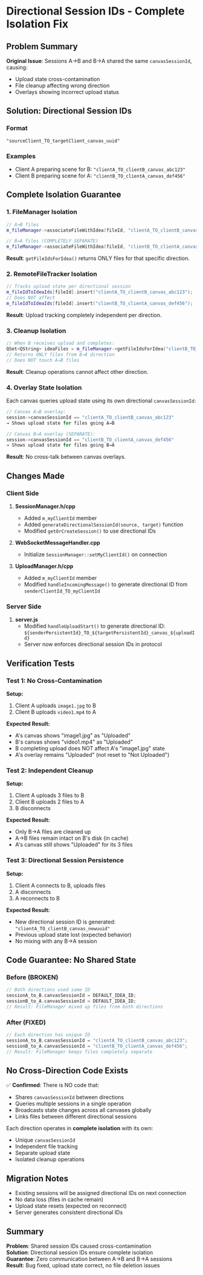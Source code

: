 # Directional Session IDs - Complete Isolation Fix

## Problem Summary

**Original Issue**: Sessions A→B and B→A shared the same `canvasSessionId`, causing:
- Upload state cross-contamination
- File cleanup affecting wrong direction
- Overlays showing incorrect upload status

## Solution: Directional Session IDs

### Format
```
"sourceClient_TO_targetClient_canvas_uuid"
```

### Examples
- Client A preparing scene for B: `"clientA_TO_clientB_canvas_abc123"`
- Client B preparing scene for A: `"clientB_TO_clientA_canvas_def456"`

## Complete Isolation Guarantee

### 1. FileManager Isolation
```cpp
// A→B files
m_fileManager->associateFileWithIdea(fileId, "clientA_TO_clientB_canvas_abc123");

// B→A files (COMPLETELY SEPARATE)
m_fileManager->associateFileWithIdea(fileId, "clientB_TO_clientA_canvas_def456");
```

**Result**: `getFileIdsForIdea()` returns ONLY files for that specific direction.

### 2. RemoteFileTracker Isolation
```cpp
// Tracks upload state per directional session
m_fileIdToIdeaIds[fileId].insert("clientA_TO_clientB_canvas_abc123");
// Does NOT affect
m_fileIdToIdeaIds[fileId].insert("clientB_TO_clientA_canvas_def456");
```

**Result**: Upload tracking completely independent per direction.

### 3. Cleanup Isolation
```cpp
// When B receives upload and completes:
QSet<QString> ideaFiles = m_fileManager->getFileIdsForIdea("clientB_TO_clientA_canvas_def456");
// Returns ONLY files from B→A direction
// Does NOT touch A→B files
```

**Result**: Cleanup operations cannot affect other direction.

### 4. Overlay State Isolation
Each canvas queries upload state using its own directional `canvasSessionId`:

```cpp
// Canvas A→B overlay:
session->canvasSessionId == "clientA_TO_clientB_canvas_abc123"
→ Shows upload state for files going A→B

// Canvas B→A overlay (SEPARATE):
session->canvasSessionId == "clientB_TO_clientA_canvas_def456"
→ Shows upload state for files going B→A
```

**Result**: No cross-talk between canvas overlays.

## Changes Made

### Client Side

1. **SessionManager.h/cpp**
   - Added `m_myClientId` member
   - Added `generateDirectionalSessionId(source, target)` function
   - Modified `getOrCreateSession()` to use directional IDs

2. **WebSocketMessageHandler.cpp**
   - Initialize `SessionManager::setMyClientId()` on connection

3. **UploadManager.h/cpp**
   - Added `m_myClientId` member
   - Modified `handleIncomingMessage()` to generate directional ID from `senderClientId_TO_myClientId`

### Server Side

1. **server.js**
   - Modified `handleUploadStart()` to generate directional ID: `${senderPersistentId}_TO_${targetPersistentId}_canvas_${uploadId}`
   - Server now enforces directional session IDs in protocol

## Verification Tests

### Test 1: No Cross-Contamination
**Setup:**
1. Client A uploads `image1.jpg` to B
2. Client B uploads `video1.mp4` to A

**Expected Result:**
- A's canvas shows "image1.jpg" as "Uploaded"
- B's canvas shows "video1.mp4" as "Uploaded"
- B completing upload does NOT affect A's "image1.jpg" state
- A's overlay remains "Uploaded" (not reset to "Not Uploaded")

### Test 2: Independent Cleanup
**Setup:**
1. Client A uploads 3 files to B
2. Client B uploads 2 files to A
3. B disconnects

**Expected Result:**
- Only B→A files are cleaned up
- A→B files remain intact on B's disk (in cache)
- A's canvas still shows "Uploaded" for its 3 files

### Test 3: Directional Session Persistence
**Setup:**
1. Client A connects to B, uploads files
2. A disconnects
3. A reconnects to B

**Expected Result:**
- New directional session ID is generated: `"clientA_TO_clientB_canvas_newuuid"`
- Previous upload state lost (expected behavior)
- No mixing with any B→A session

## Code Guarantee: No Shared State

### Before (BROKEN)
```cpp
// Both directions used same ID
sessionA_to_B.canvasSessionId = DEFAULT_IDEA_ID;
sessionB_to_A.canvasSessionId = DEFAULT_IDEA_ID;
// Result: FileManager mixed up files from both directions
```

### After (FIXED)
```cpp
// Each direction has unique ID
sessionA_to_B.canvasSessionId = "clientA_TO_clientB_canvas_abc123";
sessionB_to_A.canvasSessionId = "clientB_TO_clientA_canvas_def456";
// Result: FileManager keeps files completely separate
```

## No Cross-Direction Code Exists

✅ **Confirmed**: There is NO code that:
- Shares `canvasSessionId` between directions
- Queries multiple sessions in a single operation
- Broadcasts state changes across all canvases globally
- Links files between different directional sessions

Each direction operates in **complete isolation** with its own:
- Unique `canvasSessionId`
- Independent file tracking
- Separate upload state
- Isolated cleanup operations

## Migration Notes

- Existing sessions will be assigned directional IDs on next connection
- No data loss (files in cache remain)
- Upload state resets (expected on reconnect)
- Server generates consistent directional IDs

## Summary

**Problem**: Shared session IDs caused cross-contamination  
**Solution**: Directional session IDs ensure complete isolation  
**Guarantee**: Zero communication between A→B and B→A sessions  
**Result**: Bug fixed, upload state correct, no file deletion issues
